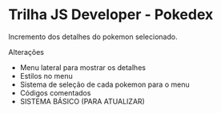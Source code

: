 # Trilha JS Developer - Pokedex

Incremento dos detalhes do pokemon selecionado. 

Alterações

- Menu lateral para mostrar os detalhes
- Estilos no menu
- Sistema de seleção de cada pokemon para o menu
- Códigos comentados
- SISTEMA BÁSICO (PARA ATUALIZAR)